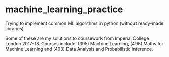 # machine_learning_practice
Trying to implement common ML algorithms in python (without ready-made libraries)

Some of these are my solutions to coursework from Imperial College London 2017-18. Courses include: (395) Machine Learning, (496) Maths for Machine Learning and (493) Data Analysis and Probabilistic Inference.
